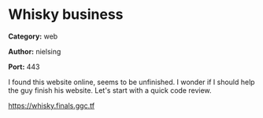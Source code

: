 # Whisky business
**Category:** web

**Author:** nielsing

**Port:** 443

I found this website online, seems to be unfinished. I wonder if I should help the guy
finish his website. Let's start with a quick code review.

<https://whisky.finals.ggc.tf>

